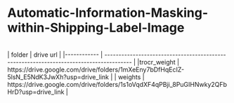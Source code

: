 # Automatic-Information-Masking-within-Shipping-Label-Image
</br>
|   folder    |                                     drive url                                           |
|------------ | --------------------------------------------------------------------------------------- |
|trocr_weight | https://drive.google.com/drive/folders/1mXeEny7bDfHqEcIZ-5lsN_E5NdK3JwXh?usp=drive_link |
| weights     | https://drive.google.com/drive/folders/1s1oVqdXF4qPBji_8PuGIHNwky2QFbHrD?usp=drive_link |

